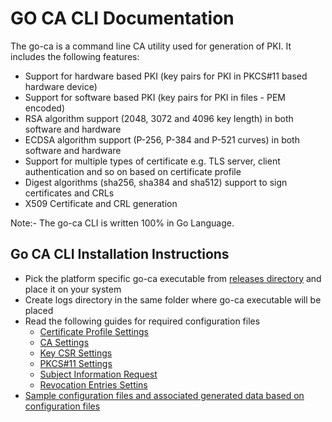 # GO CA CLI Documentation

The go-ca is a command line CA utility used for generation of PKI. It includes the following features:

- Support for hardware based PKI (key pairs for PKI in PKCS#11 based hardware device)
- Support for software based PKI (key pairs for PKI in files - PEM encoded)
- RSA algorithm support (2048, 3072 and 4096 key length) in both software and hardware
- ECDSA algorithm support (P-256, P-384 and P-521 curves) in both software and hardware
- Support for multiple types of certificate e.g. TLS server, client authentication and so on based on certificate profile
- Digest algorithms (sha256, sha384 and sha512) support to sign certificates and CRLs
- X509 Certificate and CRL generation

Note:- The go-ca CLI is written 100% in Go Language.

## Go CA CLI Installation Instructions

- Pick the platform specific go-ca executable from [releases directory](./releases) and place it on your system
- Create logs directory in the same folder where go-ca executable will be placed
- Read the following guides for required configuration files
  - [Certificate Profile Settings](./docs/certificate_profile_settings.md)
  - [CA Settings](./docs/ca_settings.md)
  - [Key CSR Settings](./docs/key_csr_settings.md)
  - [PKCS#11 Settings](./docs/p11_settings.md)
  - [Subject Information Request](./docs/subject_info_request.md)
  - [Revocation Entries Settins](./docs/revocation_entries.md)
- [Sample configuration files and associated generated data based on configuration files](./test_data)